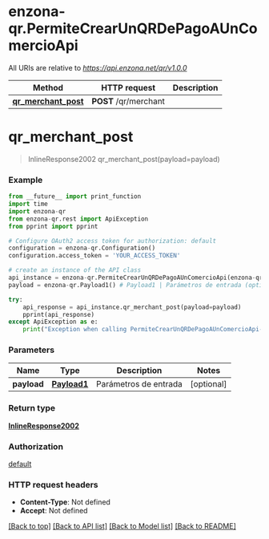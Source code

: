 # enzona-qr.PermiteCrearUnQRDePagoAUnComercioApi

All URIs are relative to *https://api.enzona.net/qr/v1.0.0*

Method | HTTP request | Description
------------- | ------------- | -------------
[**qr_merchant_post**](PermiteCrearUnQRDePagoAUnComercioApi.md#qr_merchant_post) | **POST** /qr/merchant | 


# **qr_merchant_post**
> InlineResponse2002 qr_merchant_post(payload=payload)



### Example
```python
from __future__ import print_function
import time
import enzona-qr
from enzona-qr.rest import ApiException
from pprint import pprint

# Configure OAuth2 access token for authorization: default
configuration = enzona-qr.Configuration()
configuration.access_token = 'YOUR_ACCESS_TOKEN'

# create an instance of the API class
api_instance = enzona-qr.PermiteCrearUnQRDePagoAUnComercioApi(enzona-qr.ApiClient(configuration))
payload = enzona-qr.Payload1() # Payload1 | Parámetros de entrada (optional)

try:
    api_response = api_instance.qr_merchant_post(payload=payload)
    pprint(api_response)
except ApiException as e:
    print("Exception when calling PermiteCrearUnQRDePagoAUnComercioApi->qr_merchant_post: %s\n" % e)
```

### Parameters

Name | Type | Description  | Notes
------------- | ------------- | ------------- | -------------
 **payload** | [**Payload1**](Payload1.md)| Parámetros de entrada | [optional] 

### Return type

[**InlineResponse2002**](InlineResponse2002.md)

### Authorization

[default](../README.md#default)

### HTTP request headers

 - **Content-Type**: Not defined
 - **Accept**: Not defined

[[Back to top]](#) [[Back to API list]](../README.md#documentation-for-api-endpoints) [[Back to Model list]](../README.md#documentation-for-models) [[Back to README]](../README.md)

